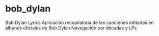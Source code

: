 bob_dylan
=========

Bob Dylan Lyrics
Aplicación recopilatoria de las canciones editadas en álbunes oficiales de Bob Dylan
Navegación por décadas y LPs
